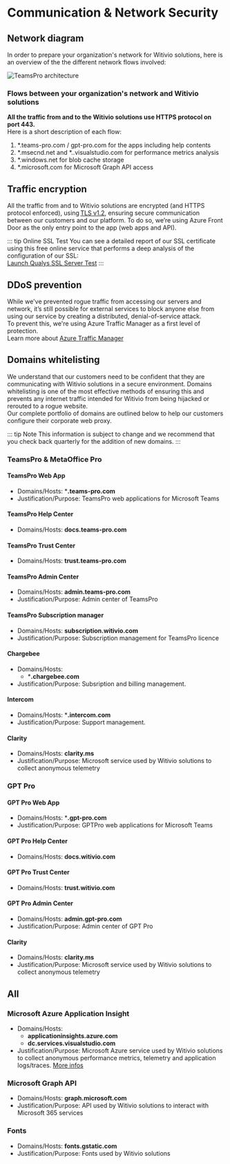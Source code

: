 ﻿# Communication & Network Security

## Network diagram
In order to prepare your organization's network for Witivio solutions, here is an overview of the the different network flows involved:

![TeamsPro architecture](/assets/img/global-architecture.png)

### Flows between your organization's network and Witivio solutions

**All the traffic from and to the Witivio solutions use HTTPS protocol on port 443.**  
Here is a short description of each flow:
1. *.teams-pro.com / gpt-pro.com for the apps including help contents
2. *.msecnd.net and *..visualstudio.com for performance metrics analysis
3. *.windows.net for blob cache storage
4. *.microsoft.com for Microsoft Graph API access

## Traffic encryption

All the traffic from and to Witivio solutions are encrypted (and HTTPS protocol enforced), using [TLS v1.2](https://github.com/ssllabs/research/wiki/SSL-and-TLS-Deployment-Best-Practices), ensuring secure communication between our customers and our platform. To do so, we’re using Azure Front Door as the only entry point to the app (web apps and API).

::: tip Online SSL Test
You can see a detailed report of our SSL certificate using this free online service that performs a deep analysis of the configuration of our SSL:  
[Launch Qualys SSL Server Test](https://www.ssllabs.com/ssltest/analyze.html?d=calendar.teams-pro.com)
:::

## DDoS prevention

While we've prevented rogue traffic from accessing our servers and network, it’s still possible for external services to block anyone else from using our service by creating a distributed, denial-of-service attack.  
To prevent this, we're using Azure Traffic Manager as a first level of protection.  
Learn more about [Azure Traffic Manager](https://docs.microsoft.com/en-us/azure/traffic-manager/traffic-manager-overview)

## Domains whitelisting

We understand that our customers need to be confident that they are communicating with Witivio solutions in a secure environment. Domains whitelisting is one of the most effective methods of ensuring this and prevents any internet traffic intended for Witivio from being hijacked or rerouted to a rogue website.  
Our complete portfolio of domains are outlined below to help our customers configure their corporate web proxy.

::: tip Note
This information is subject to change and we recommend that you check back quarterly for the addition of new domains.
:::

### TeamsPro & MetaOffice Pro

#### TeamsPro Web App
* Domains/Hosts: ***.teams-pro.com**
* Justification/Purpose: TeamsPro web applications for Microsoft Teams

#### TeamsPro Help Center
* Domains/Hosts: **docs.teams-pro.com**

#### TeamsPro Trust Center
* Domains/Hosts: **trust.teams-pro.com**

#### TeamsPro Admin Center
* Domains/Hosts: **admin.teams-pro.com**
* Justification/Purpose: Admin center of TeamsPro

#### TeamsPro Subscription manager
* Domains/Hosts: **subscription.witivio.com**
* Justification/Purpose: Subscription management for TeamsPro licence

#### Chargebee
* Domains/Hosts:
  * ***.chargebee.com**
* Justification/Purpose: Subsription and billing management.

#### Intercom
* Domains/Hosts: ***.intercom.com**
* Justification/Purpose: Support management.

#### Clarity
* Domains/Hosts: **clarity.ms**
* Justification/Purpose: Microsoft service used by Witivio solutions to collect anonymous telemetry


### GPT Pro

#### GPT Pro Web App
* Domains/Hosts: ***.gpt-pro.com**
* Justification/Purpose: GPTPro web applications for Microsoft Teams

#### GPT Pro Help Center
* Domains/Hosts: **docs.witivio.com**

#### GPT Pro Trust Center
* Domains/Hosts: **trust.witivio.com**

#### GPT Pro Admin Center
* Domains/Hosts: **admin.gpt-pro.com**
* Justification/Purpose: Admin center of GPT Pro

#### Clarity
* Domains/Hosts: **clarity.ms**
* Justification/Purpose: Microsoft service used by Witivio solutions to collect anonymous telemetry

## All

### Microsoft Azure Application Insight
* Domains/Hosts:
  * **applicationinsights.azure.com**
  * **dc.services.visualstudio.com**
* Justification/Purpose: Microsoft Azure service used by Witivio solutions to collect anonymous performance metrics, telemetry and application logs/traces. [More infos](https://docs.microsoft.com/en-us/azure/azure-monitor/app/ip-addresses)

### Microsoft Graph API
* Domains/Hosts: **graph.microsoft.com**
* Justification/Purpose: API used by Witivio solutions to interact with Microsoft 365 services

### Fonts
* Domains/Hosts: **fonts.gstatic.com**
* Justification/Purpose: Fonts used by Witivio solutions



<Classification label="public" />
<Hubspot />